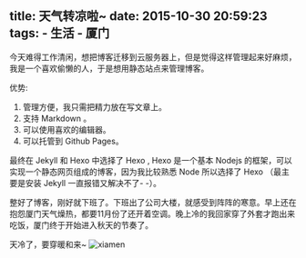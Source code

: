 title: 天气转凉啦~
date: 2015-10-30 20:59:23
tags: 
    - 生活
    - 厦门
---
今天难得工作清闲，想把博客迁移到云服务器上，但是觉得这样管理起来好麻烦，我是一个喜欢偷懒的人，于是想用静态站点来管理博客。


优势:
1. 管理方便，我只需把精力放在写文章上。
2. 支持 Markdown 。
3. 可以使用喜欢的编辑器。
4. 可以托管到 Github Pages。

<!--more-->

最终在 Jekyll 和 Hexo 中选择了 Hexo , Hexo 是一个基本 Nodejs 的框架，可以实现一个静态网页组成的博客，因为我比较熟悉 Node 所以选择了 Hexo （最主要是安装 Jekyll 一直报错又解决不了- -）。


整好了博客，刚好就下班了。下班出了公司大楼，就感受到阵阵的寒意。早上还在抱怨厦门天气燥热，都要11月份了还开着空调。晚上冷的我回家穿了外套才跑出来吃饭，厦门终于开始进入秋天的节奏了。


天冷了，要穿暖和来~
![xiamen](/assets/blog_img/xiamen_cold.jpg)
